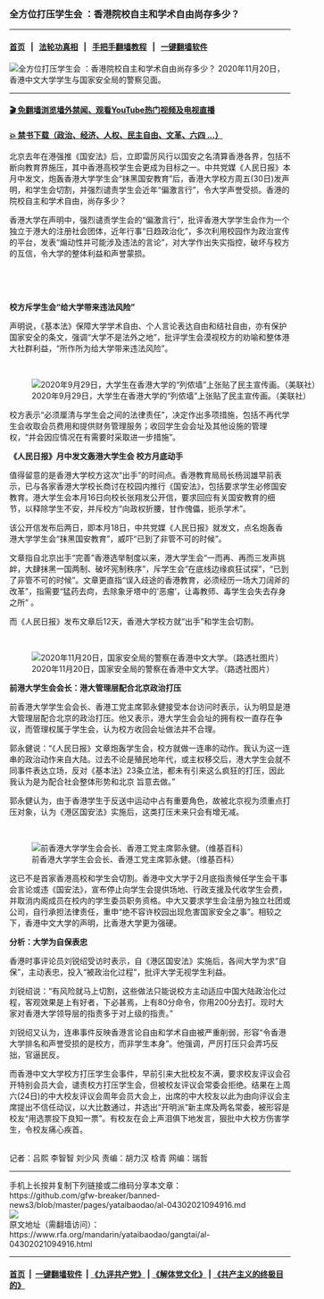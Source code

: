 ### 全方位打压学生会 ：香港院校自主和学术自由尚存多少？
------------------------

#### [首页](https://github.com/gfw-breaker/banned-news3/blob/master/README.md) &nbsp;&nbsp;|&nbsp;&nbsp; [法轮功真相](https://github.com/begood0513/basic/blob/master/README.md)  &nbsp;&nbsp;|&nbsp;&nbsp; [手把手翻墙教程](https://github.com/gfw-breaker/guides/wiki)  &nbsp;&nbsp;|&nbsp;&nbsp; [一键翻墙软件](https://github.com/gfw-breaker/nogfw/blob/master/README.md)  



<div id="headerimg">
 <img alt="全方位打压学生会 ：香港院校自主和学术自由尚存多少？" src="https://www.rfa.org/mandarin/yataibaodao/gangtai/al-04302021094916.html/@@images/880915c5-5c15-4e5f-b93c-1ac610ca17ca.jpeg" title="全方位打压学生会 ：香港院校自主和学术自由尚存多少？"/>
 <span class="lead_image_caption">
  2020年11月20日，香港中文大学学生与国家安全局的警察见面。
 </span>
 <!-- zoomattribute -->
</div>

<hr/>


#### [ 🎬  免翻墙浏览墙外禁闻、观看YouTube热门视频及电视直播](https://github.com/gfw-breaker/HelloWorld)

#### [ 💥  禁书下载（政治、经济、人权、民主自由、文革、六四 ...）](https://github.com/gfw-breaker/books/blob/master/README.md)

<div id="storytext">
 <p>
  北京去年在港强推《国安法》后，立即雷厉风行以国安之名清算香港各界，包括不断向教育界施压，其中香港高校学生会更成为目标之一。中共党媒《人民日报》本月中发文，炮轰香港大学学生会“抹黑国安教育”后，香港大学校方周五(30日)发声明，和学生会切割，并强烈谴责学生会近年“偏激言行”，令大学声誉受损。香港的院校自主和学术自由，尚存多少？
 </p>
 <p>
  香港大学在声明中，强烈谴责学生会的“偏激言行”，批评香港大学学生会作为一个独立于港大的注册社会团体，近年行事“日趋政治化”，多次利用校园作为政治宣传的平台，发表“煽动性并可能涉及违法的言论”，对大学作出失实指控，破坏与校方的互信，令大学的整体利益和声誉蒙损。
 </p>
 <p>
  <br/>
 </p>
 <p>
  <br/>
 </p>
 <p>
  <strong>
   校方斥学生会“给大学带来违法风险”
  </strong>
 </p>
 <p>
  声明说，《基本法》保障大学学术自由、个人言论表达自由和结社自由，亦有保护国家安全的条文，强调“大学不是法外之地”，批评学生会漠视校方的劝喻和整体港大社群利益，“所作所为给大学带来违法风险”。
 </p>
 <p>
  <br/>
 </p>
 <p>
  <figure class="image-richtext image-inline captioned" style="width:1500px;">
   <img alt="2020年9月29日，大学生在香港大学的“列侬墙”上张贴了民主宣传画。（美联社）" src="https://www.rfa.org/mandarin/yataibaodao/gangtai/al-04302021094916.html/ap20273274079164.jpg/@@images/b15c8076-4137-4e74-b5d1-d5ef1b150a48.jpeg" title="AP20273274079164.jpg"/>
   <figcaption class="image-caption">
    2020年9月29日，大学生在香港大学的“列侬墙”上张贴了民主宣传画。（美联社）
   </figcaption>
   <small>
   </small>
  </figure>
 </p>
 <p>
  校方表示“必须厘清与学生会之间的法律责任”，决定作出多项措施，包括不再代学生会收取会员费用和提供财务管理服务；收回学生会会址及其他设施的管理权，“并会因应情况在有需要时采取进一步措施”。
 </p>
 <p>
  <strong>
   《人民日报》月中发文轰港大学生会 校方月底动手
  </strong>
 </p>
 <p>
  值得留意的是香港大学校方这次“出手”的时间点。香港教育局局长杨润雄早前表示，已与各家香港大学校长商讨在校园内推行《国安法》，包括要求学生必修国安教育。港大学生会本月16日向校长张翔发公开信，要求回应有关国安教育的细节，以释除学生不安，并斥校方“向政权折腰，甘作傀儡，扼杀学术”。
 </p>
 <p>
  该公开信发布后两日，即本月18日，中共党媒《人民日报》就发文，点名炮轰香港大学学生会“抹黑国安教育”，威吓“已到了非管不可的时候”。
 </p>
 <p>
  文章指自北京出手“完善”香港选举制度以来，港大学生会“一而再、再而三发声挑衅，大肆抹黑一国两制、破坏宪制秩序”，斥学生会“在底线边缘疯狂试探”，“已到了非管不可的时候”。文章更直指“误入歧途的香港教育，必须经历一场大刀阔斧的改革”，指需要“猛药去疴，去除象牙塔中的’恶瘤’，让毒教师、毒学生会失去存身之所” 。
 </p>
 <p>
  而《人民日报》发布文章后12天，香港大学校方就“出手”和学生会切割。
 </p>
 <p>
  <br/>
 </p>
 <p>
  <figure class="image-richtext image-inline captioned" style="width:1500px;">
   <img alt="2020年11月20日，国家安全局的警察在香港中文大学。（路透社图片）" src="https://www.rfa.org/mandarin/yataibaodao/gangtai/al-04302021094916.html/2020-11-20t100939z_706430791_rc2y6k92x24e_rtrmadp_3_hongkong-security.jpg/@@images/084ecc74-b518-4518-b543-a74d7a5b82c4.jpeg" title="2020-11-20T100939Z_706430791_RC2Y6K92X24E_RTRMADP_3_HONGKONG-SECURITY.jpg"/>
   <figcaption class="image-caption">
    2020年11月20日，国家安全局的警察在香港中文大学。（路透社图片）
   </figcaption>
   <small>
   </small>
  </figure>
 </p>
 <p>
  <strong>
   前港大学生会会长：港大管理层配合北京政治打压
  </strong>
 </p>
 <p>
  前香港大学学生会会长、香港工党主席郭永健接受本台访问时表示，认为明显是港大管理层配合北京的政治打压。他又表示，港大学生会会址的拥有权一直存在争议，而管理权属于学生会，认为校方收回会址做法并不合理。
 </p>
 <p>
  郭永健说：“《人民日报》文章炮轰学生会，校方就做一连串的动作。我认为这一连串的政治动作来自大陆。过去不论是殖民地年代，或主权移交后，港大学生会就不同事件表达立场，反对《基本法》23条立法，都未有引来这么疯狂的打压，因此我认为是为配合社会整体形势和北京 旨意去做。”
 </p>
 <p>
  郭永健认为，由于香港学生于反送中运动中占有重要角色，故被北京视为须重点打压对象，认为《港区国安法》实施后，这类打压未来只会有增无减。
 </p>
 <p>
  <br/>
 </p>
 <p>
  <figure class="image-richtext image-inline captioned" style="width:1203px;">
   <img alt="前香港大学学生会会长、香港工党主席郭永健。（维基百科）" src="https://www.rfa.org/mandarin/yataibaodao/gangtai/al-04302021094916.html/untitled-1.jpg/@@images/84a5d24a-461a-4e96-9fcd-e0af6632ed99.jpeg" title="Untitled-1.jpg"/>
   <figcaption class="image-caption">
    前香港大学学生会会长、香港工党主席郭永健。（维基百科）
   </figcaption>
   <small>
   </small>
  </figure>
 </p>
 <p>
  这已不是首家香港高校和学生会切割。香港中文大学于2月底指责候任学生会干事会言论或违《国安法》，宣布停止向学生会提供场地、行政支援及代收学生会费，并取消内阁成员在校内的学生委员职务资格。中大又要求学生会注册为独立社团或公司，自行承担法律责任，重申“绝不容许校园出现危害国家安全之事”。相较之下，香港中文大学的声明，比香港大学更为强硬。
 </p>
 <p>
  <strong>
   分析：大学为自保表忠
  </strong>
 </p>
 <p>
  香港时事评论员刘锐绍受访时表示，自《港区国安法》实施后，各间大学为求“自保”，主动表忠，投入“被政治化过程”，批评大学无视学生利益。
 </p>
 <p>
  刘锐绍说：“有风险就马上切割，这些做法只能说校方主动适应中国大陆政治化过程，客观效果是上有好者，下必甚焉，上有80分命令，你用200分去打。现时大家对香港大学领导层的指责多于对上级的指责。”
 </p>
 <p>
  刘锐绍又认为，连串事件反映香港言论自由和学术自由被严重削弱，形容“令香港大学排名和声誉受损的是校方，而非学生本身”。他强调，严厉打压只会弄巧反拙，官逼民反。
 </p>
 <p>
  而香港中文大学校方打压学生会事件，早前引来大批校友不满，要求校友评议会召开特别会员大会，谴责校方打压学生会，但被校友评议会常委会拒绝。结果在上周六(24日)的中大校友评议会周年会员大会上，出席的中大校友以此为由向评议会主席提出不信任动议，以大比数通过，并选出“开明派”新主席及两名常委，被形容是校友“用选票投下良知一票”。有校友在会上声泪俱下地发言，狠批中大校方伤害学生，令校友痛心疾首。
 </p>
 <p>
  <br/>
  记者：吕熙 李智智 刘少风  责编：胡力汉 梒青  网编：瑞哲
 </p>
</div>

<hr/>
手机上长按并复制下列链接或二维码分享本文章：<br/>
https://github.com/gfw-breaker/banned-news3/blob/master/pages/yataibaodao/al-04302021094916.md <br/>
<a href='https://github.com/gfw-breaker/banned-news3/blob/master/pages/yataibaodao/al-04302021094916.md'><img src='https://github.com/gfw-breaker/banned-news3/blob/master/pages/yataibaodao/al-04302021094916.md.png'/></a> <br/>
原文地址（需翻墙访问）：https://www.rfa.org/mandarin/yataibaodao/gangtai/al-04302021094916.html


------------------------
#### [首页](https://github.com/gfw-breaker/banned-news3/blob/master/README.md) &nbsp;|&nbsp; [一键翻墙软件](https://github.com/gfw-breaker/nogfw/blob/master/README.md) &nbsp;| [《九评共产党》](https://github.com/gfw-breaker/9ping.md/blob/master/README.md#九评之一评共产党是什么) | [《解体党文化》](https://github.com/gfw-breaker/jtdwh.md/blob/master/README.md) | [《共产主义的终极目的》](https://github.com/gfw-breaker/gczydzjmd.md/blob/master/README.md)


<img src='http://gfw-breaker.win/banned-news3/pages/yataibaodao/al-04302021094916.md' width='0px' height='0px'/>